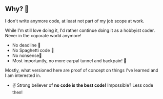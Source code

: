 ## Why? &#129300;

I don't write anymore code, at least not part of my job scope at work.

While I'm still love doing it, I'd rather continue doing it as a hobbyist coder. Never in the coporate world anymore!

- No deadline &#129326; 
- No Spaghetti code &#129327; 
- No nonsense&#128162; 
- Most importantly, no more carpal tunnel and backpain! &#129301;


Mostly, what versioned here are proof of concept on things I've learned and I am interested in.

- &#9996; Strong believer of **no code is the best code!** Impossible? Less code then! 
